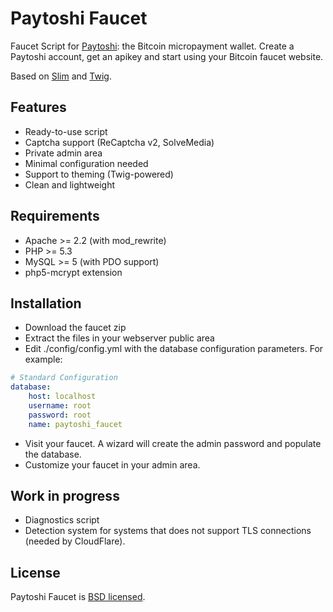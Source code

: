 Paytoshi Faucet
========================================================

Faucet Script for [Paytoshi](https://paytoshi.org): the Bitcoin micropayment wallet. 
Create a Paytoshi account, get an apikey and start using your Bitcoin faucet website.


Based on [Slim](http://github.com/codeguy/Slim) and [Twig](https://github.com/fabpot/Twig).

## Features
* Ready-to-use script
* Captcha support (ReCaptcha v2, SolveMedia)
* Private admin area
* Minimal configuration needed
* Support to theming (Twig-powered)
* Clean and lightweight

## Requirements
* Apache >= 2.2 (with mod_rewrite)
* PHP >= 5.3
* MySQL >= 5 (with PDO support)
* php5-mcrypt extension

## Installation
* Download the faucet zip
* Extract the files in your webserver public area
* Edit ./config/config.yml with the database configuration parameters. For example:
``` yaml
# Standard Configuration
database:
    host: localhost
    username: root
    password: root
    name: paytoshi_faucet
```
* Visit your faucet. A wizard will create the admin password and populate the database. 
* Customize your faucet in your admin area.

## Work in progress
* Diagnostics script
* Detection system for systems that does not support TLS connections (needed by CloudFlare).

## License
Paytoshi Faucet is [BSD licensed](./LICENSE).
